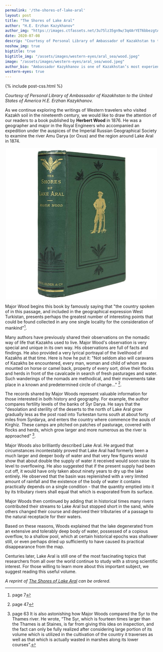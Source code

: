 ```yaml
---
permalink: '/the-shores-of-lake-aral'
layout: post
title: "The Shores of Lake Aral"
author: "H.E. Erzhan Kazykhanov"
author_img: "https://images.ctfassets.net/3u75lz35gn9w/3q4ArYET6bbezgtAY4AH1T/33b7a5077aa48a22c62cba01db4f95be/Ambassador_Erzhan_Kazykhanov.jpg"
date: 2020-07-08
descrip: "Courtesy of Personal Library of Ambassador of Kazakhstan to the United States of America H.E. Erzhan Kazykhanov."
noshow_img: true
bigtitle: true
bigtitle_img: "/assets/images/western-eyes/aral_sea/wood.jpeg"
image: "/assets/images/western-eyes/aral_sea/wood.jpeg"
author_bio: "Ambassador Kazykhanov is one of Kazakhstan’s most experienced diplomats. Prior to his appointment as the Ambassador to the U.S., Ambassador Kazykhanov served as Foreign Minister and Ambassador to the United Kingdom of Great Britain & Northern Ireland."
western-eyes: true
---
```

{% include post-css.html %}

<style>
  .post-bigtitle > div > h1 {
    font-size: 5.2rem;
  }
 
   .post-bigtitle {
     background-position: center left
   }

  ul:not(.usa-sidenav-list) > li {
    list-style-type: "– ";
    margin-bottom: 0!important;
  }

img {
  display: block; 
  margin-left: auto; 
  margin-right: auto; 
  max-height: 500px;
  width: auto; 
}

</style>

<em>Courtesy of Personal Library of Ambassador of Kazakhstan to the United States of America H.E. Erzhan Kazykhanov.</em>

As we continue exploring the writings of Western travelers who visited Kazakh soil in the nineteenth century, we would like to draw the attention of our readers to a book published by **Herbert Wood** in 1876. He was a geographer and major in the Royal Engineers who accompanied an expedition under the auspices of the Imperial Russian Geographical Society to examine the river Amu Darya (or Oxus) and the region around Lake Aral in 1874.

![](assets/images/western-eyes/aral_sea/wood.jpeg)

Major Wood begins this book by famously saying that "the country spoken of in this passage, and included in the geographical expression West Turkistan, presents perhaps the greatest number of interesting points that could be found collected in any one single locality for the consideration of mankind"[^7]. 

[^7]: page 7

Many authors have previously shared their observations on the nomadic way of life that Kazakhs used to live. Major Wood's observation is very special and unique in its own way.  His observations are full of facts and findings. He also provided a very lyrical portrayal of the livelihood of Kazakhs at that time. Here is how he put it: "Not seldom also will caravans of Kazakhs be encountered, every man, woman and child of whom are mounted on horse or camel back, property of every sort, drive their flocks and herds in front of the cavalcade in search of fresh pasturages and water. Such wanderings of the nomads are methodical, and their movements take place in a known and predetermined circle of change…" [^47].

[^47]: page 47

The records shared by Major Woods represent valuable information for those interested in both history and geography. For example, the author compares fertility levels of the banks of Syr Darya. He says that the "desolation and sterility of the deserts to the north of Lake Aral grow gradually less as the post road into Turkestan turns south at about forty miles from Syrdarya, and enters the country where commence the aouls of Kirghiz. These camps are pitched on patches of pasturage, covered with flocks and herds, which grow larger and more numerous as the river is approached” [^63].

[^63]: page 63
It is also astonishing how Major Woods compared the Syr to the Thames river. He wrote, “The Syr, which is fourteen times larger than the Thames is at Staines, is far from giving this idea on inspection, and the fact can only be fully realized after considering large portion of its volume which is utilized in the cultivation of the country it  traverses as well as that which is actually wasted in marshes along its lower courses”.[^88]

[^88]: page 88 

Major Woods also brilliantly described Lake Aral. He argued that circumstances incontestably proved that Lake Aral had formerly been a much larger and deeper body of water and that very few figures would show that about double the supply of water it received would soon raise its level to overflowing. He also suggested that if the present supply had been cut off, it would have only taken about ninety years to dry up the lake entirely. He observed that the basin was replenished with a very limited amount of rainfall and the existence of the body of water it contains practically depends on a single condition - that the quantity emptied into it by its tributary rivers shall equal that which is evaporated from its surface. 

Major Woods then continued by adding that in historical times many rivers contributed their streams to Lake Aral but stopped short in the sand, while others changed their course and  deprived their tributaries of a passage to the natural receptacle for their waters.

Based on these reasons, Woods explained that the lake degenerated from an extensive and tolerably deep body of water, possessed of a copious overflow,  to a shallow pool, which at certain historical epochs was shallower still, or even perhaps dried up sufficiently to have caused its practical disappearance from the map. 

Centuries later, Lake Aral is still one of the most fascinating topics that researchers from all over the world continue to study with a strong scientific interest. For those willing to learn more about this important subject, we suggest reading this useful volume. 


_A reprint of [The Shores of Lake Aral](https://amzn.to/3iIGuph) can be ordered._ 